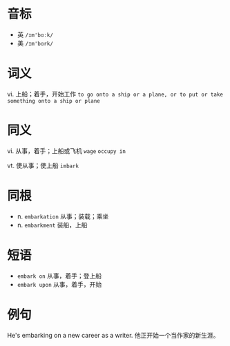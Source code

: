 # 音标

- 英 `/ɪm'bɑːk/`
- 美 `/ɪm'bɑrk/`

# 词义

vi. 上船；着手，开始工作
`to go onto a ship or a plane, or to put or take something onto a ship or plane`

# 同义

vi. 从事，着手；上船或飞机
`wage` `occupy in`

vt. 使从事；使上船
`imbark`

# 同根

- n. `embarkation` 从事；装载；乘坐
- n. `embarkment` 装船，上船

# 短语

- `embark on` 从事，着手；登上船
- `embark upon` 从事，着手，开始

# 例句

He's embarking on a new career as a writer.
他正开始一个当作家的新生涯。


